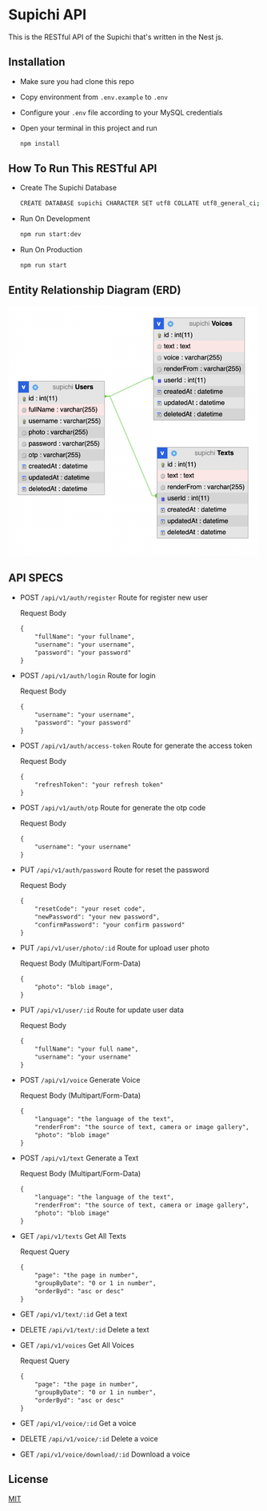 # Supichi API

This is the RESTful API of the Supichi that's written in the Nest js.

## Installation 

- Make sure you had clone this repo
- Copy environment from `.env.example` to `.env`
- Configure your `.env` file according to your MySQL credentials
- Open your terminal in this project and run 

	```bash
	npm install
	```

## How To Run This RESTful API

- Create The Supichi Database

	```bash
	CREATE DATABASE supichi CHARACTER SET utf8 COLLATE utf8_general_ci;
	```

- Run On Development

	```bash
	npm run start:dev
	```

- Run On Production

	```bash
	npm run start
	```

## Entity Relationship Diagram (ERD)

[<img src="screenshoot/Supichi-ERD.png" width="500" height="500" />](screenshoot/Supichi-ERD.png)

## API SPECS

- POST `/api/v1/auth/register` Route for register new user

	Request Body

	```
	{
		"fullName": "your fullname",
		"username": "your username",
		"password": "your password"
	}
	```

- POST `/api/v1/auth/login` Route for login

	Request Body

	```
	{
		"username": "your username",
		"password": "your password"
	}
	```
- POST `/api/v1/auth/access-token` Route for generate the access token

	Request Body

	```
	{
		"refreshToken": "your refresh token"
	}
	```
- POST `/api/v1/auth/otp` Route for generate the otp code

	Request Body

	```
	{
		"username": "your username"
	}
	```

- PUT `/api/v1/auth/password` Route for reset the password

	Request Body

	```
	{
		"resetCode": "your reset code",
		"newPassword": "your new password",
		"confirmPassword": "your confirm password"
	}
	```

- PUT `/api/v1/user/photo/:id` Route for upload user photo

	Request Body (Multipart/Form-Data)

	```
	{
		"photo": "blob image",
	}
	```

- PUT `/api/v1/user/:id` Route for update user data

	Request Body 

	```
	{
		"fullName": "your full name",
		"username": "your username"
	}
	```

- POST `/api/v1/voice` Generate Voice

	Request Body (Multipart/Form-Data)

	```
	{
		"language": "the language of the text",
		"renderFrom": "the source of text, camera or image gallery",
		"photo": "blob image"
	}
	```

- POST `/api/v1/text` Generate a Text

	Request Body (Multipart/Form-Data)

	```
	{
		"language": "the language of the text",
		"renderFrom": "the source of text, camera or image gallery",
		"photo": "blob image"
	}
	```

- GET `/api/v1/texts` Get All Texts

	Request Query

	```
	{
		"page": "the page in number",
		"groupByDate": "0 or 1 in number",
		"orderByd": "asc or desc"
	}
	```

- GET `/api/v1/text/:id` Get a text

- DELETE `/api/v1/text/:id` Delete a text

- GET `/api/v1/voices` Get All Voices

	Request Query

	```
	{
		"page": "the page in number",
		"groupByDate": "0 or 1 in number",
		"orderByd": "asc or desc"
	}
	```

- GET `/api/v1/voice/:id` Get a voice

- DELETE `/api/v1/voice/:id` Delete a voice

- GET `/api/v1/voice/download/:id` Download a voice

## License
[MIT](https://choosealicense.com/licenses/mit/)